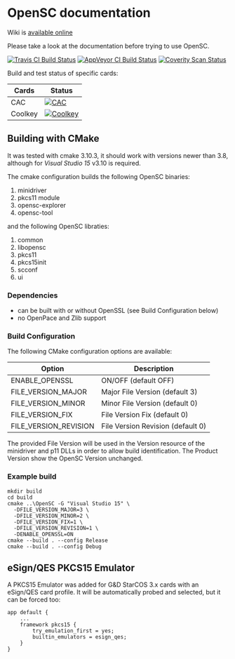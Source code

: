 # OpenSC documentation

Wiki is [available online](https://github.com/OpenSC/OpenSC/wiki)

Please take a look at the documentation before trying to use OpenSC.

[![Travis CI Build Status](https://travis-ci.org/OpenSC/OpenSC.svg)](https://travis-ci.org/OpenSC/OpenSC/branches) [![AppVeyor CI Build Status](https://ci.appveyor.com/api/projects/status/github/OpenSC/OpenSC?branch=master&svg=true)](https://ci.appveyor.com/project/LudovicRousseau/OpenSC/branch/master) [![Coverity Scan Status](https://scan.coverity.com/projects/4026/badge.svg)](https://scan.coverity.com/projects/4026)

Build and test status of specific cards:

| Cards                 | Status |
|-----------------------|--------|
| CAC                   | [![CAC](https://gitlab.com/redhat-crypto/OpenSC/badges/cac/build.svg)](https://gitlab.com/redhat-crypto/OpenSC/pipelines) |
| Coolkey               | [![Coolkey](https://gitlab.com/redhat-crypto/OpenSC/badges/coolkey/build.svg)](https://gitlab.com/redhat-crypto/OpenSC/pipelines) |

## Building with CMake

It was tested with cmake 3.10.3, it should work with versions newer than 3.8, although for *Visual Studio 15* v3.10 is required.

The cmake configuration builds the following OpenSC binaries:

1. minidriver
1. pkcs11 module
1. opensc-explorer
1. opensc-tool

and the following OpenSC libraties:

1. common
1. libopensc
1. pkcs11
1. pkcs15init
1. scconf
1. ui

### Dependencies

- can be built with or without OpenSSL (see Build Configuration below)
- no OpenPace and Zlib support

### Build Configuration
The following CMake configuration options are available:

| Option                 | Description |
|------------------------|-------------|
| ENABLE_OPENSSL         | ON/OFF (default OFF) |
| FILE_VERSION_MAJOR     | Major File Version (default 3)
| FILE_VERSION_MINOR     | Minor File Version (default 0) |
| FILE_VERSION_FIX       | File Version Fix (default 0) |
| FILE_VERSION_REVISION  | File Version Revision (default 0) |

The provided File Version will be used in the Version resource of the minidriver and p11 DLLs in order to allow build identification. The Product Version show the OpenSC Version unchanged.

### Example build

```
mkdir build
cd build
cmake ..\OpenSC -G "Visual Studio 15" \
  -DFILE_VERSION_MAJOR=3 \
  -DFILE_VERSION_MINOR=2 \
  -DFILE_VERSION_FIX=1 \
  -DFILE_VERSION_REVISION=1 \
  -DENABLE_OPENSSL=ON
cmake --build . --config Release
cmake --build . --config Debug
```

## eSign/QES PKCS15 Emulator

A PKCS15 Emulator was added for G&D StarCOS 3.x cards with an eSign/QES card profile. It will be automatically probed and selected, but it can be forced too:

```
app default {
    ...
	framework pkcs15 {
		try_emulation_first = yes;
		builtin_emulators = esign_qes;
	}
}
```
